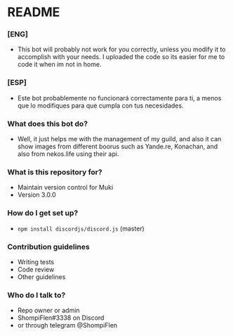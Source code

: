 # README #

### [ENG] 
* This bot will probably not work for you correctly, unless you modify it to accomplish with your needs.
I uploaded the code so its easier for me to code it when im not in home.

### [ESP]
* Este bot probablemente no funcionará correctamente para ti, a menos que lo modifiques para que cumpla con tus necesidades.


### What does this bot do?

* Well, it just helps me with the management of my guild, and also it can show images from different boorus such as Yande.re, Konachan, and also from nekos.life using their api.

### What is this repository for? ###

* Maintain version control for Muki
* Version 3.0.0

### How do I get set up? ###

* `npm install discordjs/discord.js` (master)

### Contribution guidelines ###

* Writing tests
* Code review
* Other guidelines

### Who do I talk to? ###

* Repo owner or admin
* ShompiFlen#3338 on Discord
* or through telegram @ShompiFlen
